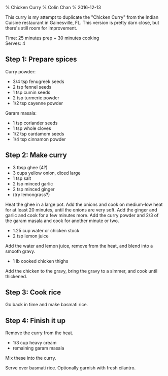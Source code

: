 % Chicken Curry
% Colin Chan
% 2016-12-13

This curry is my attempt to duplicate the "Chicken Curry" from the Indian
Cuisine restaurant in Gainesville, FL. This version is pretty darn close, but
there's still room for improvement.

Time: 25 minutes prep + 30 minutes cooking  
Serves: 4

## Step 1: Prepare spices

Curry powder:

* 3/4 tsp fenugreek seeds
* 2 tsp fennel seeds
* 1 tsp cumin seeds
* 2 tsp turmeric powder
* 1/2 tsp cayenne powder

Garam masala:

* 1 tsp coriander seeds
* 1 tsp whole cloves
* 1/2 tsp cardamom seeds
* 1/4 tsp cinnamon powder

## Step 2: Make curry

* 3 tbsp ghee (4?)
* 3 cups yellow onion, diced large
* 1 tsp salt
* 2 tsp minced garlic
* 2 tsp minced ginger
* (try lemongrass?)

Heat the ghee in a large pot.  Add the onions and cook on medium-low heat for at
least 20 minutes, until the onions are very soft.  Add the ginger and garlic and
cook for a few minutes more.  Add the curry powder and 2/3 of the garam masala
and cook for another minute or two.

* 1.25 cup water or chicken stock
* 2 tsp lemon juice

Add the water and lemon juice, remove from the heat, and blend into a smooth
gravy.

* 1 lb cooked chicken thighs

Add the chicken to the gravy, bring the gravy to a simmer, and
cook until thickened.

## Step 3: Cook rice

Go back in time and make basmati rice.

## Step 4: Finish it up

Remove the curry from the heat.

* 1/3 cup heavy cream
* remaining garam masala

Mix these into the curry.

Serve over basmati rice.  Optionally garnish with fresh cilantro.
